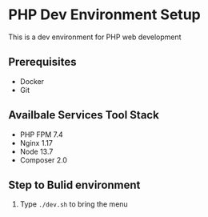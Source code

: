 # PHP Dev Environment Setup

This is a dev environment for PHP web development

## Prerequisites
- Docker
- Git

## Availbale Services Tool Stack
- PHP FPM 7.4
- Nginx 1.17
- Node 13.7
- Composer 2.0

## Step to Bulid environment
1. Type `./dev.sh` to bring the menu